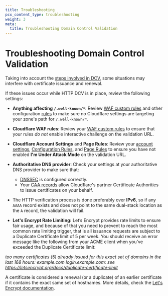 ```yaml
---
title: Troubleshooting
pcx_content_type: troubleshooting
weight: 3
meta:
  title: Troubleshooting Domain Control Validation
---
```


# Troubleshooting Domain Control Validation

Taking into account the [steps involved in DCV](/ssl/edge-certificates/changing-dcv-method/dcv-flow/), some situations may interfere with certificate issuance and renewal.

If these issues occur while HTTP DCV is in place, review the following settings:

- **Anything affecting `/.well-known/*`**: Review [WAF custom rules](/waf/custom-rules/) and other configuration [rules](/rules/) to make sure no Cloudflare settings are targeting your zone's path for `/.well-known/*`.

- **Cloudflare WAF rules**: Review your [WAF custom rules](/waf/custom-rules/) to ensure that your rules _do not_ enable interactive challenge on the validation URL.

- **Cloudflare Account Settings** and **Page Rules**: Review your [account settings](https://support.cloudflare.com/hc/articles/200170076), [Configuration Rules](/rules/configuration-rules/), and [Page Rules](/support/page-rules/understanding-and-configuring-cloudflare-page-rules-page-rules-tutorial/) to ensure you have not enabled **I'm Under Attack Mode** on the validation URL.

- **Authoritative DNS provider**: Check your settings at your authoritative DNS provider to make sure that:

  - [DNSSEC](https://www.cloudflare.com/learning/dns/dns-security/) is configured correctly.
  - Your [CAA records](/ssl/edge-certificates/caa-records/) allow Cloudflare's partner Certificate Authorities to issue certificates on your behalf.

- The HTTP verification process is done preferably over **IPv6**, so if any `AAAA` record exists and does not point to the same dual-stack location as the `A` record, the validation will fail.

-  **Let's Encrypt Rate Limiting:** Let’s Encrypt provides rate limits to ensure fair usage, and because of that you need to prevent to reach the most common rate limiting trigger, that is all issuance requests are subject to a Duplicate Certificate limit of 5 per week. You should receive an error message like the following from your ACME client when you’ve exceeded the Duplicate Certificate limit:

_too many certificates (5) already issued for this exact set of domains in the
last 168 hours: example.com login.example.com: see https://letsencrypt.org/docs/duplicate-certificate-limit_

A certificate is considered a renewal (or a duplicate) of an earlier certificate if it contains the exact same set of hostnames. More details, check the [Let's Encrypt documentation](https://letsencrypt.org/docs/rate-limits/).
